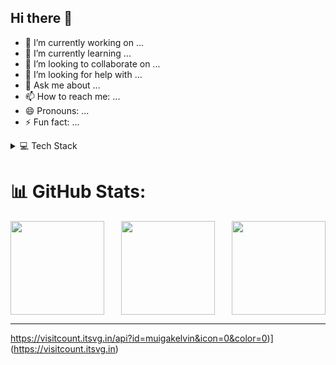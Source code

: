 ## Hi there 👋
- 🔭 I’m currently working on ...
- 🌱 I’m currently learning ...
- 👯 I’m looking to collaborate on ...
- 🤔 I’m looking for help with ...
- 💬 Ask me about ...
- 📫 How to reach me: ...
- 😄 Pronouns: ...
- ⚡ Fun fact: ...

<details>
<summary>💻 Tech Stack</summary>

<div style="display: flex; flex-wrap: wrap; justify-content: space-between; gap: 10px;">

  <img src="https://img.shields.io/badge/c-%2300599C.svg?style=for-the-badge&logo=c&logoColor=white" style="height: 30px;"/>
  <img src="https://img.shields.io/badge/c++-%2300599C.svg?style=for-the-badge&logo=c%2B%2B&logoColor=white" style="height: 30px;"/>
  <img src="https://img.shields.io/badge/css3-%231572B6.svg?style=for-the-badge&logo=css3&logoColor=white" style="height: 30px;"/>
  <img src="https://img.shields.io/badge/java-%23ED8B00.svg?style=for-the-badge&logo=openjdk&logoColor=white" style="height: 30px;"/>
  <img src="https://img.shields.io/badge/kotlin-%237F52FF.svg?style=for-the-badge&logo=kotlin&logoColor=white" style="height: 30px;"/>
  <img src="https://img.shields.io/badge/html5-%23E34F26.svg?style=for-the-badge&logo=html5&logoColor=white" style="height: 30px;"/>
  <img src="https://img.shields.io/badge/python-3670A0?style=for-the-badge&logo=python&logoColor=ffdd54" style="height: 30px;"/>
  <img src="https://img.shields.io/badge/PowerShell-%235391FE.svg?style=for-the-badge&logo=powershell&logoColor=white" style="height: 30px;"/>
  <img src="https://img.shields.io/badge/Windows%20Terminal-%234D4D4D.svg?style=for-the-badge&logo=windows-terminal&logoColor=white" style="height: 30px;"/>
  <img src="https://img.shields.io/badge/yaml-%23ffffff.svg?style=for-the-badge&logo=yaml&logoColor=151515" style="height: 30px;"/>
  <img src="https://img.shields.io/badge/heroku-%23430098.svg?style=for-the-badge&logo=heroku&logoColor=white" style="height: 30px;"/>
  <img src="https://img.shields.io/badge/AWS-%23FF9900.svg?style=for-the-badge&logo=amazon-aws&logoColor=white" style="height: 30px;"/>
  <img src="https://img.shields.io/badge/azure-%230072C6.svg?style=for-the-badge&logo=microsoftazure&logoColor=white" style="height: 30px;"/>
  <img src="https://img.shields.io/badge/chart.js-F5788D.svg?style=for-the-badge&logo=chart.js&logoColor=white" style="height: 30px;"/>
  <img src="https://img.shields.io/badge/express.js-%23404d59.svg?style=for-the-badge&logo=express&logoColor=%2361DAFB" style="height: 30px;"/>
  <img src="https://img.shields.io/badge/Electron-191970?style=for-the-badge&logo=Electron&logoColor=white" style="height: 30px;"/>
  <img src="https://img.shields.io/badge/DJANGO-REST-ff1709?style=for-the-badge&logo=django&logoColor=white&color=ff1709&labelColor=gray" style="height: 30px;"/>
  <img src="https://img.shields.io/badge/django-%23092E20.svg?style=for-the-badge&logo=django&logoColor=white" style="height: 30px;"/>
  <img src="https://img.shields.io/badge/FastAPI-005571?style=for-the-badge&logo=fastapi" style="height: 30px;"/>
  <img src="https://img.shields.io/badge/javafx-%23FF0000.svg?style=for-the-badge&logo=javafx&logoColor=white" style="height: 30px;"/>
  <img src="https://img.shields.io/badge/JWT-black?style=for-the-badge&logo=JSON%20web%20tokens" style="height: 30px;"/>
  <img src="https://img.shields.io/badge/node.js-6DA55F?style=for-the-badge&logo=node.js&logoColor=white" style="height: 30px;"/>
  <img src="https://img.shields.io/badge/NPM-%23CB3837.svg?style=for-the-badge&logo=npm&logoColor=white" style="height: 30px;"/>
  <img src="https://img.shields.io/badge/pnpm-%234a4a4a.svg?style=for-the-badge&logo=pnpm&logoColor=f69220" style="height: 30px;"/>
  <img src="https://img.shields.io/badge/Qt-%23217346.svg?style=for-the-badge&logo=Qt&logoColor=white" style="height: 30px;"/>
  <img src="https://img.shields.io/badge/React_Router-CA4245?style=for-the-badge&logo=react-router&logoColor=white" style="height: 30px;"/>
  <img src="https://img.shields.io/badge/React%20Hook%20Form-%23EC5990.svg?style=for-the-badge&logo=reacthookform&logoColor=white" style="height: 30px;"/>
  <img src="https://img.shields.io/badge/redux-%23593d88.svg?style=for-the-badge&logo=redux&logoColor=white" style="height: 30px;"/>
  <img src="https://img.shields.io/badge/Socket.io-black?style=for-the-badge&logo=socket.io&badgeColor=010101" style="height: 30px;"/>
  <img src="https://img.shields.io/badge/spring-%236DB33F.svg?style=for-the-badge&logo=spring&logoColor=white" style="height: 30px;"/>
  <img src="https://img.shields.io/badge/webpack-%238DD6F9.svg?style=for-the-badge&logo=webpack&logoColor=black" style="height: 30px;"/>
  <img src="https://img.shields.io/badge/yarn-%232C8EBB.svg?style=for-the-badge&logo=yarn&logoColor=white" style="height: 30px;"/>
  <img src="https://img.shields.io/badge/postgres-%23316192.svg?style=for-the-badge&logo=postgresql&logoColor=white" style="height: 30px;"/>
  <img src="https://img.shields.io/badge/MongoDB-%234ea94b.svg?style=for-the-badge&logo=mongodb&logoColor=white" style="height: 30px;"/>
  <img src="https://img.shields.io/badge/figma-%23F24E1E.svg?style=for-the-badge&logo=figma&logoColor=white" style="height: 30px;"/>
  <img src="https://img.shields.io/badge/Gimp-657D8B?style=for-the-badge&logo=gimp&logoColor=FFFFFF" style="height: 30px;"/>
  <img src="https://img.shields.io/badge/git-%23F05033.svg?style=for-the-badge&logo=git&logoColor=white" style="height: 30px;"/>
  <img src="https://img.shields.io/badge/Matplotlib-%23ffffff.svg?style=for-the-badge&logo=Matplotlib&logoColor=black" style="height: 30px;"/>
  <img src="https://img.shields.io/badge/pandas-%23150458.svg?style=for-the-badge&logo=pandas&logoColor=white" style="height: 30px;"/>
  <img src="https://img.shields.io/badge/numpy-%23013243.svg?style=for-the-badge&logo=numpy&logoColor=white" style="height: 30px;"/>
  <img src="https://img.shields.io/badge/github-%23121011.svg?style=for-the-badge&logo=github&logoColor=white" style="height: 30px;"/>
  <img src="https://img.shields.io/badge/Babel-F9DC3e?style=for-the-badge&logo=babel&logoColor=black" style="height: 30px;"/>
  <img src="https://img.shields.io/badge/docker-%230db7ed.svg?style=for-the-badge&logo=docker&logoColor=white" style="height: 30px;"/>
  <img src="https://img.shields.io/badge/ESLint-4B3263?style=for-the-badge&logo=eslint&logoColor=white" style="height: 30px;"/>
  <img src="https://img.shields.io/badge/Postman-FF6C37?style=for-the-badge&logo=postman&logoColor=white" style="height: 30px;"/>
  <img src="https://img.shields.io/badge/Prometheus-E6522C?style=for-the-badge&logo=Prometheus&logoColor=white" style="height: 30px;"/>
  <img src="https://img.shields.io/badge/-Swagger-%23Clojure?style=for-the-badge&logo=swagger&logoColor=white" style="height: 30px;"/>
  <img src="https://img.shields.io/badge/Gradle-02303A.svg?style=for-the-badge&logo=Gradle&logoColor=white" style="height: 30px;"/>
  <img src="https://img.shields.io/badge/jira-%230A0FFF.svg?style=for-the-badge&logo=jira&logoColor=white" style="height: 30px;"/>
  <img src="https://img.shields.io/badge/CMake-%23008FBA.svg?style=for-the-badge&logo=cmake&logoColor=white" style="height: 30px;"/>
  <img src="https://img.shields.io/badge/tor-%237E4798.svg?style=for-the-badge&logo=tor-project&logoColor=white" style="height: 30px;"/>

</div>

</details>


# 📊 GitHub Stats:
<div style="display: flex; justify-content: space-between;">
  <img src="https://github-readme-stats.vercel.app/api?username=muigakelvin&theme=gruvbox&hide_border=false&include_all_commits=false&count_private=false" style="height: 150px; width: auto;" />
  <img src="https://github-readme-streak-stats.herokuapp.com/?user=muigakelvin&theme=gruvbox&hide_border=false" style="height: 150px; width: auto;" />
  <img src="https://github-readme-stats.vercel.app/api/top-langs/?username=muigakelvin&theme=gruvbox&hide_border=false&include_all_commits=false&count_private=false&layout=compact" style="height: 150px; width: auto;" />
</div>

---


<!-- Proudly created with GPRM ( https://gprm.itsvg.in ) -->
https://visitcount.itsvg.in/api?id=muigakelvin&icon=0&color=0)](https://visitcount.itsvg.in)

<!-- Proudly created with GPRM ( https://gprm.itsvg.in ) -->
